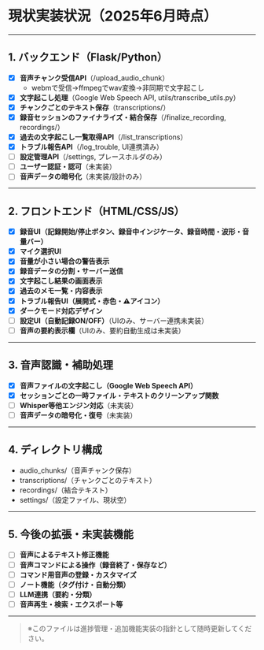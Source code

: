 # 現状実装状況（2025年6月時点）

---

## 1. バックエンド（Flask/Python）

- [x] **音声チャンク受信API**（/upload_audio_chunk）
    - webmで受信→ffmpegでwav変換→非同期で文字起こし
- [x] **文字起こし処理**（Google Web Speech API, utils/transcribe_utils.py）
- [x] **チャンクごとのテキスト保存**（transcriptions/）
- [x] **録音セッションのファイナライズ・結合保存**（/finalize_recording, recordings/）
- [x] **過去の文字起こし一覧取得API**（/list_transcriptions）
- [x] **トラブル報告API**（/log_trouble, UI連携済み）
- [ ] **設定管理API**（/settings, プレースホルダのみ）
- [ ] **ユーザー認証・認可**（未実装）
- [ ] **音声データの暗号化**（未実装/設計のみ）

---

## 2. フロントエンド（HTML/CSS/JS）

- [x] **録音UI（記録開始/停止ボタン、録音中インジケータ、録音時間・波形・音量バー）**
- [x] **マイク選択UI**
- [x] **音量が小さい場合の警告表示**
- [x] **録音データの分割・サーバー送信**
- [x] **文字起こし結果の画面表示**
- [x] **過去のメモ一覧・内容表示**
- [x] **トラブル報告UI（展開式・赤色・⚠アイコン）**
- [x] **ダークモード対応デザイン**
- [ ] **設定UI（自動記録ON/OFF）**（UIのみ、サーバー連携未実装）
- [ ] **音声の要約表示欄**（UIのみ、要約自動生成は未実装）

---

## 3. 音声認識・補助処理

- [x] **音声ファイルの文字起こし（Google Web Speech API）**
- [x] **セッションごとの一時ファイル・テキストのクリーンアップ関数**
- [ ] **Whisper等他エンジン対応**（未実装）
- [ ] **音声データの暗号化・復号**（未実装）

---

## 4. ディレクトリ構成

- audio_chunks/（音声チャンク保存）
- transcriptions/（チャンクごとのテキスト）
- recordings/（結合テキスト）
- settings/（設定ファイル、現状空）

---

## 5. 今後の拡張・未実装機能

- [ ] **音声によるテキスト修正機能**
- [ ] **音声コマンドによる操作（録音終了・保存など）**
- [ ] **コマンド用音声の登録・カスタマイズ**
- [ ] **ノート機能（タグ付け・自動分類）**
- [ ] **LLM連携（要約・分類）**
- [ ] **音声再生・検索・エクスポート等**

---

> ※このファイルは進捗管理・追加機能実装の指針として随時更新してください。 